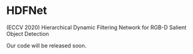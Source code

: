 # HDFNet

(ECCV 2020) Hierarchical Dynamic Filtering Network for RGB-D Salient Object Detection

Our code will be released soon.
